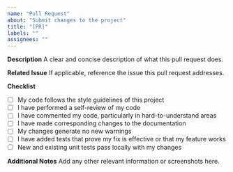 ```yaml
---
name: "Pull Request"
about: "Submit changes to the project"
title: "[PR]"
labels: ""
assignees: ""
---
```


**Description**
A clear and concise description of what this pull request does.

**Related Issue**
If applicable, reference the issue this pull request addresses.

**Checklist**
- [ ] My code follows the style guidelines of this project
- [ ] I have performed a self-review of my code
- [ ] I have commented my code, particularly in hard-to-understand areas
- [ ] I have made corresponding changes to the documentation
- [ ] My changes generate no new warnings
- [ ] I have added tests that prove my fix is effective or that my feature works
- [ ] New and existing unit tests pass locally with my changes

**Additional Notes**
Add any other relevant information or screenshots here.
